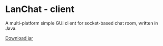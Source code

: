 # LanChat - client
A multi-platform simple GUI client for socket-based chat room, written in Java.

[Download jar](https://drive.google.com/file/d/1k8-fko0NLI-10ux9BR7uscECMg60B6is/view?usp=sharing)
